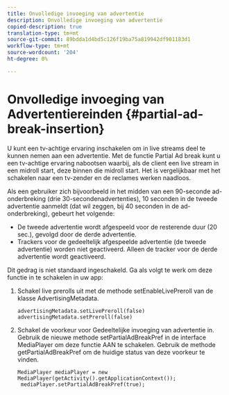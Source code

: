 ```yaml
---
title: Onvolledige invoeging van advertentie
description: Onvolledige invoeging van advertentie
copied-description: true
translation-type: tm+mt
source-git-commit: 89bdda1d4bd5c126f19ba75a819942df901183d1
workflow-type: tm+mt
source-wordcount: '204'
ht-degree: 0%

---
```



# Onvolledige invoeging van Advertentiereinden {#partial-ad-break-insertion}

U kunt een tv-achtige ervaring inschakelen om in live streams deel te kunnen nemen aan een advertentie. Met de functie Partial Ad break kunt u een tv-achtige ervaring nabootsen waarbij, als de client een live stream in een midroll start, deze binnen die midroll start. Het is vergelijkbaar met het schakelen naar een tv-zender en de reclames werken naadloos.

Als een gebruiker zich bijvoorbeeld in het midden van een 90-seconde ad-onderbreking (drie 30-secondenadvertenties), 10 seconden in de tweede advertentie aanmeldt (dat wil zeggen, bij 40 seconden in de ad-onderbreking), gebeurt het volgende:

* De tweede advertentie wordt afgespeeld voor de resterende duur (20 sec.), gevolgd door de derde advertentie.
* Trackers voor de gedeeltelijk afgespeelde advertentie (de tweede advertentie) worden niet geactiveerd. Alleen de tracker voor de derde advertentie wordt geactiveerd.

Dit gedrag is niet standaard ingeschakeld. Ga als volgt te werk om deze functie in te schakelen in uw app:

1. Schakel live prerolls uit met de methode setEnableLivePreroll van de klasse AdvertisingMetadata.

   ```
   advertisingMetadata.setLivePreroll(false)  
   advertisingMetadata.setPreroll(false)
   ```

1. Schakel de voorkeur voor Gedeeltelijke invoeging van advertentie in. Gebruik de nieuwe methode setPartialAdBreakPref in de interface MediaPlayer om deze functie AAN te schakelen. Gebruik de methode getPartialAdBreakPref om de huidige status van deze voorkeur te vinden.

   ```
   MediaPlayer mediaPlayer = new MediaPlayer(getActivity().getApplicationContext()); 
    mediaPlayer.setPartialAdBreakPref(true);
   ```

